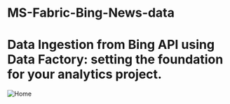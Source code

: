 # MS-Fabric-Bing-News-data
# Data Ingestion from Bing API using Data Factory: setting the foundation for your analytics project. 
![Home](reporting/Screenshot_2024-07-08_at_12.32.36_PM.png)
